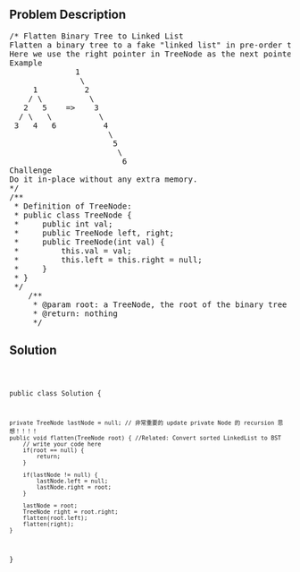 <!--
<style>
  body { font-family: Arial, sans-serif; }
  .container { max-width: 100%; margin: 0 auto; padding: 10px; }
  .comment-block { background-color: #f9f9f9; padding: 10px; border-left: 5px solid #ccc; max-width: 50%; margin: 20px auto; overflow-wrap: break-word; white-space: pre-wrap; }
  .code-block { background-color: #f4f4f4; padding: 10px; border: 1px solid #ddd; max-width: 50%; margin: 20px auto; overflow-wrap: break-word; white-space: pre-wrap; }
</style>
-->

<div class='container'>
<h2>Problem Description</h2>
<div class='comment-block'>
<pre>
/* Flatten Binary Tree to Linked List 
Flatten a binary tree to a fake "linked list" in pre-order traversal.
Here we use the right pointer in TreeNode as the next pointer in ListNode.
Example
              1
               \
     1          2
    / \          \
   2   5    =>    3
  / \   \          \
 3   4   6          4
                     \
                      5
                       \
                        6
Challenge 
Do it in-place without any extra memory.
*/
/**
 * Definition of TreeNode:
 * public class TreeNode {
 *     public int val;
 *     public TreeNode left, right;
 *     public TreeNode(int val) {
 *         this.val = val;
 *         this.left = this.right = null;
 *     }
 * }
 */
    /**
     * @param root: a TreeNode, the root of the binary tree
     * @return: nothing
     */
</pre>
</div>

<h2>Solution</h2>
<div class='code-block'>
<pre><code class='language-java'>

public class Solution {
     
    private TreeNode lastNode = null; // 非常重要的 update private Node 的 recursion 思想！！！！ 
    public void flatten(TreeNode root) { //Related: Convert sorted LinkedList to BST
        // write your code here
        if(root == null) {
            return;
        }
        
        if(lastNode != null) {
            lastNode.left = null;
            lastNode.right = root;
        }
        
        lastNode = root;
        TreeNode right = root.right;
        flatten(root.left);
        flatten(right);
    }
}
</code></pre>
</div>
</div>
